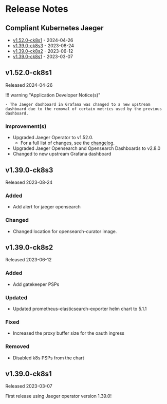 # Release Notes


## Compliant Kubernetes Jaeger
<!-- BEGIN TOC -->
- [v1.52.0-ck8s1](#v1520-ck8s1) - 2024-04-26
- [v1.39.0-ck8s3](#v1390-ck8s3) - 2023-08-24
- [v1.39.0-ck8s2](#v1390-ck8s2) - 2023-06-12
- [v1.39.0-ck8s1](#v1390-ck8s1) - 2023-03-07
<!-- END TOC -->

## v1.52.0-ck8s1

Released 2024-04-26

!!! warning "Application Developer Notice(s)"

    - The Jaeger dashboard in Grafana was changed to a new upstream dashboard due to the removal of certain metrics used by the previous dashboard.

### Improvement(s)

- Upgraded Jaeger Operator to v1.52.0.
    - For a full list of changes, see the [changelog](https://github.com/jaegertracing/jaeger/blob/main/CHANGELOG.md#1520-2023-12-05).
- Upgraded Jaeger Opensearch and Opensearch Dashboards to v2.8.0
- Changed to new upstream Grafana dashboard

## v1.39.0-ck8s3

Released 2023-08-24

### Added

- Add alert for jaeger opensearch

### Changed

- Changed location for opensearch-curator image.

## v1.39.0-ck8s2

Released 2023-06-12

### Added

- Add gatekeeper PSPs

### Updated

-  Updated prometheus-elasticsearch-exporter helm chart to 5.1.1

### Fixed

- Increased the proxy buffer size for the oauth ingress

### Removed

- Disabled k8s PSPs from the chart

## v1.39.0-ck8s1

Released 2023-03-07

First release using Jaeger operator version 1.39.0!
